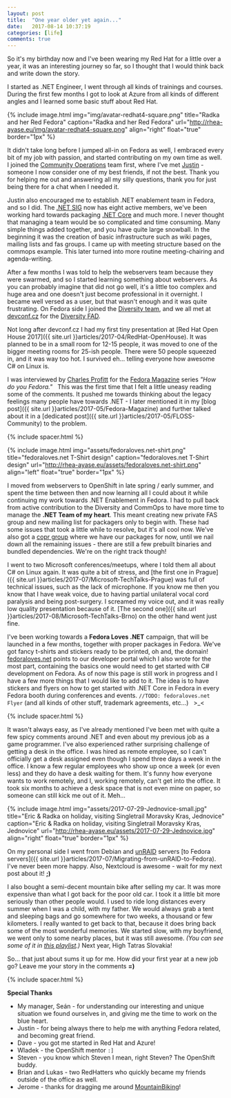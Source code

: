 ```yaml
---
layout: post
title:  "One year older yet again..."
date:   2017-08-14 10:37:19
categories: [life]
comments: true
---
```

So it's my birthday now and I've been wearing my Red Hat for a little over a year, it was an interesting journey so far, so I thought that I would think back and write down the story.

<!--more-->

I started as .NET Engineer, I went through all kinds of trainings and courses. During the first few months I got to look at Azure from all kinds of different angles and I learned some basic stuff about Red Hat.

{% include image.html
  img="img/avatar-redhat4-square.png"
  title="Radka and her Red Fedora"
  caption="Radka and her Red Fedora"
  url="http://rhea-ayase.eu/img/avatar-redhat4-square.png"
  align="right"
  float="true"
  border="1px"
%}

It didn't take long before I jumped all-in on Fedora as well, I embraced every bit of my job with passion, and started contributing on my own time as well. I joined the [Community Operations](https://fedoraproject.org/wiki/CommOps) team first, where I've met [Justin](https://blog.justinwflory.com/about-me/) - someone I now consider one of my best friends, if not _the_ best. Thank you for helping me out and answering all my silly questions, thank you for just being there for a chat when I needed it.

Justin also encouraged me to establish .NET enablement team in Fedora, and so I did. The [.NET SIG](https://fedoraproject.org/wiki/SIGs/DotNet) now has eight active members, we've been working hard towards packaging [.NET Core](https://github.com/dotnet/corefx) and much more. I never thought that managing a team would be so complicated and time consuming. Many simple things added together, and you have quite large snowball. In the beginning it was the creation of basic infrastructure such as wiki pages, mailing lists and fas groups. I came up with meeting structure based on the commops example. This later turned into more routine meeting-chairing and agenda-writing.

After a few months I was told to help the webservers team because they were swarmed, and so I started learning something about webservers. As you can probably imagine that did not go well, it's a little too complex and huge area and one doesn't just become professional in it overnight. I became well versed as a user, but that wasn't enough and it was quite frustrating. On Fedora side I joined the [Diversity team](https://fedoraproject.org/wiki/Diversity), and we all met at [devconf.cz](http://devconf.cz) for the [Diversity FAD](https://communityblog.fedoraproject.org/fedora-diversity-fad-2017/).

Not long after devconf.cz I had my first tiny presentation at [Red Hat Open House 2017]({{ site.url }}articles/2017-04/RedHat-OpenHouse). It was planned to be in a small room for 12-15 people, it was moved to one of the bigger meeting rooms for 25-ish people. There were 50 people squeezed in, and it was way too hot. I survived eh... telling everyone how awesome C# on Linux is.

I was interviewed by [Charles Profitt](https://fedoraproject.org/wiki/User:Cprofitt) for the [Fedora Magazine](https://fedoramagazine.org/) series _"How do you Fedora."_ &nbsp; This was the first time that I felt a little uneasy reading some of the comments. It pushed me towards thinking about the legacy feelings many people have towards .NET - I later mentioned it in my [blog post]({{ site.url }}articles/2017-05/Fedora-Magazine) and further talked about it in a [dedicated post]({{ site.url }}articles/2017-05/FLOSS-Community) to the problem.

{% include spacer.html %}

{% include image.html
  img="assets/fedoraloves.net-shirt.png"
  title="fedoraloves.net T-Shirt design"
  caption="fedoraloves.net T-Shirt design"
  url="http://rhea-ayase.eu/assets/fedoraloves.net-shirt.png"
  align="left"
  float="true"
  border="1px"
%}

I moved from webservers to OpenShift in late spring / early summer, and spent the time between then and now learning all I could about it while continuing my work towards .NET Enablement in Fedora. I had to pull back from active contribution to the Diversity and CommOps to have more time to manage the **.NET Team of my heart**. This meant creating new private FAS group and new mailing list for packagers only to begin with. These had some issues that took a little while to resolve, but it's all cool now. We've also got a [copr group](https://copr.fedorainfracloud.org/groups/g/dotnet-sig/coprs/) where we have our packages for now, until we nail down all the remaining issues - there are still a few prebuilt binaries and bundled dependencies. We're on the right track though!

I went to two Microsoft conferences/meetups, where I told them all about C# on Linux again. It was quite a bit of stress, and [the first one in Prague]({{ site.url }}articles/2017-07/Microsoft-TechTalks-Prague) was full of technical issues, such as the lack of microphone. If you know me then you know that I have weak voice, due to having partial unilateral vocal cord paralysis and being post-surgery. I screamed my voice out, and it was really low quality presentation because of it. [The second one]({{ site.url }}articles/2017-08/Microsoft-TechTalks-Brno) on the other hand went just fine.

I've been working towards a **Fedora Loves .NET** campaign, that will be launched in a few months, together with proper packages in Fedora. We've got fancy t-shirts and stickers ready to be printed, oh and, the domain! [fedoraloves.net](http://fedoraloves.net) points to our developer portal which I also wrote for the most part, containing the basics one would need to get started with C# development on Fedora. As of now this page is still work in progress and I have a few more things that I would like to add to it. The idea is to have stickers and flyers on how to get started with .NET Core in Fedora in every Fedora booth during conferences and events. `//TODO: fedoraloves.net Flyer` (and all kinds of other stuff, trademark agreements, etc...) &nbsp; >\_<

{% include spacer.html %}

It wasn't always easy, as I've already mentioned I've been met with quite a few spicy comments around .NET and even about my previous job as a game programmer. I've also experienced rather surprising challenge of getting a desk in the office. I was hired as remote employee, so I can't officially get a desk assigned even though I spend three days a week in the office. I know a few regular employees who show up once a week (or even less) and they do have a desk waiting for them. It's funny how everyone wants to work remotely, and I, working remotely, can't get into the office. It took six months to achieve a desk space that is not even mine on paper, so someone can still kick me out of it. Meh...

{% include image.html
  img="assets/2017-07-29-Jednovice-small.jpg"
  title="Eric & Radka on holiday, visiting Singletrail Moravsky Kras, Jednovice"
  caption="Eric & Radka on holiday, visiting Singletrail Moravsky Kras, Jednovice"
  url="http://rhea-ayase.eu/assets/2017-07-29-Jednovice.jpg"
  align="right"
  float="true"
  border="1px"
%}

On my personal side I went from Debian and [unRAID](https://lime-technology.com/) servers [to Fedora servers]({{ site.url }}articles/2017-07/Migrating-from-unRAID-to-Fedora). I've never been more happy. Also, Nextcloud is awesome - wait for my next post about it! **;)**

I also bought a semi-decent mountain bike after selling my car. It was more expensive than what I got back for the poor old car. I took it a little bit more seriously than other people would. I used to ride long distances every summer when I was a child, with my father. We would always grab a tent and sleeping bags and go somewhere for two weeks, a thousand or few kilometers. I really wanted to get back to that, because it does bring back some of the most wonderful memories. We started slow, with my boyfriend, we went only to some nearby places, but it was still awesome. _(You can see some of it in [this playlist](https://www.youtube.com/watch?v=9XBS2CLM4jk&list=PLq3HkeraP8n07RRCw0YN2SrJO2F2hi1rs&index=6).)_ Next year, High Tatras Slovakia!

So... that just about sums it up for me. How did your first year at a new job go? Leave me your story in the comments **=)**

{% include spacer.html %}

**Special Thanks**

* My manager, Seán - for understanding our interesting and unique situation we found ourselves in, and giving me the time to work on the blue heart.
* Justin - for being always there to help me with anything Fedora related, and becoming great friend.
* Dave - you got me started in Red Hat and Azure!
* Wladek - the OpenShift mentor `:]`
* Steven - you know which Steven I mean, right Steven? The OpenShift buddy.
* Brian and Lukas - two RedHatters who quickly became my friends outside of the office as well.
* Jerome - thanks for dragging me around [MountainBiking](https://www.youtube.com/playlist?list=PLq3HkeraP8n0SYfoGNE-yaGx_9dQoxkpH)!

